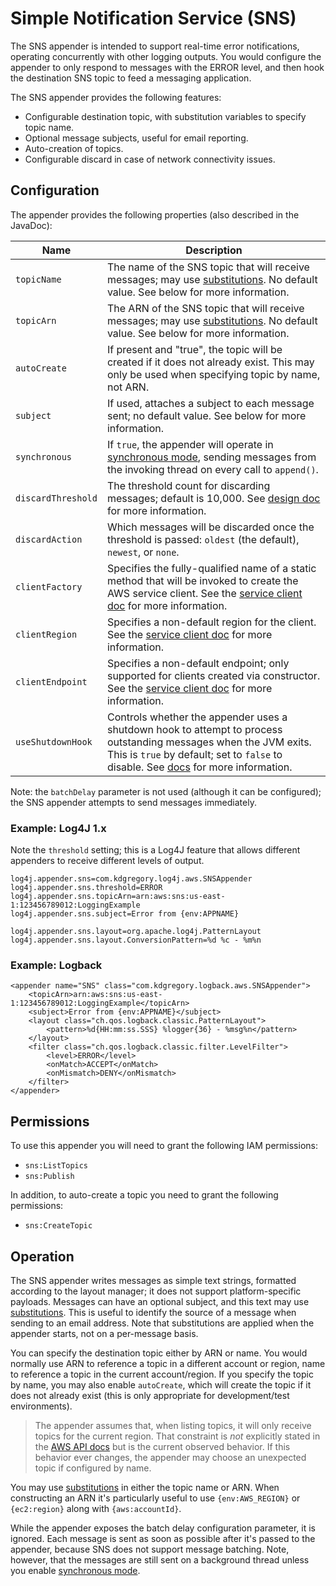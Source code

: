 # Simple Notification Service (SNS)

The SNS appender is intended to support real-time error notifications, operating concurrently
with other logging outputs. You would configure the appender to only respond to messages with
the ERROR level, and then hook the destination SNS topic to feed a messaging application.

The SNS appender provides the following features:

* Configurable destination topic, with substitution variables to specify topic name.
* Optional message subjects, useful for email reporting.
* Auto-creation of topics.
* Configurable discard in case of network connectivity issues.


## Configuration

The appender provides the following properties (also described in the JavaDoc):

Name                | Description
--------------------|----------------------------------------------------------------
`topicName`         | The name of the SNS topic that will receive messages; may use [substitutions](substitutions.md). No default value. See below for more information.
`topicArn`          | The ARN of the SNS topic that will receive messages; may use [substitutions](substitutions.md). No default value. See below for more information.
`autoCreate`        | If present and "true", the topic will be created if it does not already exist. This may only be used when specifying topic by name, not ARN.
`subject`           | If used, attaches a subject to each message sent; no default value. See below for more information.
`synchronous`       | If `true`, the appender will operate in [synchronous mode](design.md#synchronous-mode), sending messages from the invoking thread on every call to `append()`.
`discardThreshold`  | The threshold count for discarding messages; default is 10,000. See [design doc](design.md#message-discard) for more information.
`discardAction`     | Which messages will be discarded once the threshold is passed: `oldest` (the default), `newest`, or `none`.
`clientFactory`     | Specifies the fully-qualified name of a static method that will be invoked to create the AWS service client. See the [service client doc](service-client.md#client-creation) for more information.
`clientRegion`      | Specifies a non-default region for the client. See the [service client doc](service-client.md#endpoint-configuration) for more information.
`clientEndpoint`    | Specifies a non-default endpoint; only supported for clients created via constructor. See the [service client doc](service-client.md#endpoint-configuration) for more information.
`useShutdownHook`   | Controls whether the appender uses a shutdown hook to attempt to process outstanding messages when the JVM exits. This is `true` by default; set to `false` to disable. See [docs](design.md#shutdown-hooks) for more information.

Note: the `batchDelay` parameter is not used (although it can be configured); the SNS appender attempts to send messages immediately.


### Example: Log4J 1.x

Note the `threshold` setting; this is a Log4J feature that allows different appenders to receive different levels of output.

```
log4j.appender.sns=com.kdgregory.log4j.aws.SNSAppender
log4j.appender.sns.threshold=ERROR
log4j.appender.sns.topicArn=arn:aws:sns:us-east-1:123456789012:LoggingExample
log4j.appender.sns.subject=Error from {env:APPNAME}

log4j.appender.sns.layout=org.apache.log4j.PatternLayout
log4j.appender.sns.layout.ConversionPattern=%d %c - %m%n
```


### Example: Logback

```
<appender name="SNS" class="com.kdgregory.logback.aws.SNSAppender">
    <topicArn>arn:aws:sns:us-east-1:123456789012:LoggingExample</topicArn>
    <subject>Error from {env:APPNAME}</subject>
    <layout class="ch.qos.logback.classic.PatternLayout">
        <pattern>%d{HH:mm:ss.SSS} %logger{36} - %msg%n</pattern>
    </layout>
    <filter class="ch.qos.logback.classic.filter.LevelFilter">
        <level>ERROR</level>
        <onMatch>ACCEPT</onMatch>
        <onMismatch>DENY</onMismatch>
    </filter>
</appender>
```


## Permissions

To use this appender you will need to grant the following IAM permissions:

* `sns:ListTopics`
* `sns:Publish`

In addition, to auto-create a topic you need to grant the following permissions:

* `sns:CreateTopic`


## Operation

The SNS appender writes messages as simple text strings, formatted according to the layout manager;
it does not support platform-specific payloads. Messages can have an optional subject, and this text
may use [substitutions](substitutions.md). This is useful to identify the source of a message when
sending to an email address. Note that substitutions are applied when the appender starts, not on a
per-message basis.

You can specify the destination topic either by ARN or name. You would normally use ARN to reference
a topic in a different account or region, name to reference a topic in the current account/region. If
you specify the topic by name, you may also enable `autoCreate`, which will create the topic if it
does not already exist (this is only appropriate for development/test environments).

> The appender assumes that, when listing topics, it will only receive topics for the current region.
  That constraint is _not_ explicitly stated in the [AWS API docs](http://docs.aws.amazon.com/sns/latest/api/API_ListTopics.html)
  but is the current observed behavior. If this behavior ever changes, the appender may choose an
  unexpected topic if configured by name.

You may use [substitutions](substitutions.md) in either the topic name or ARN. When constructing an
ARN it's particularly useful to use `{env:AWS_REGION}` or `{ec2:region}` along with `{aws:accountId}`.

While the appender exposes the batch delay configuration parameter, it is ignored. Each message is
sent as soon as possible after it's passed to the appender, because SNS does not support message batching.
Note, however, that the messages are still sent on a background thread unless you enable
[synchronous mode](docs/design.md#synchronous-mode).
